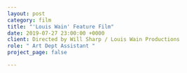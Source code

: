 ```yaml
---
layout: post
category: film
title: "'Louis Wain' Feature Film"
date: 2019-07-27 23:00:00 +0000
client: Directed by Will Sharp / Louis Wain Productions
role: " Art Dept Assistant "
project_page: false

---
```

